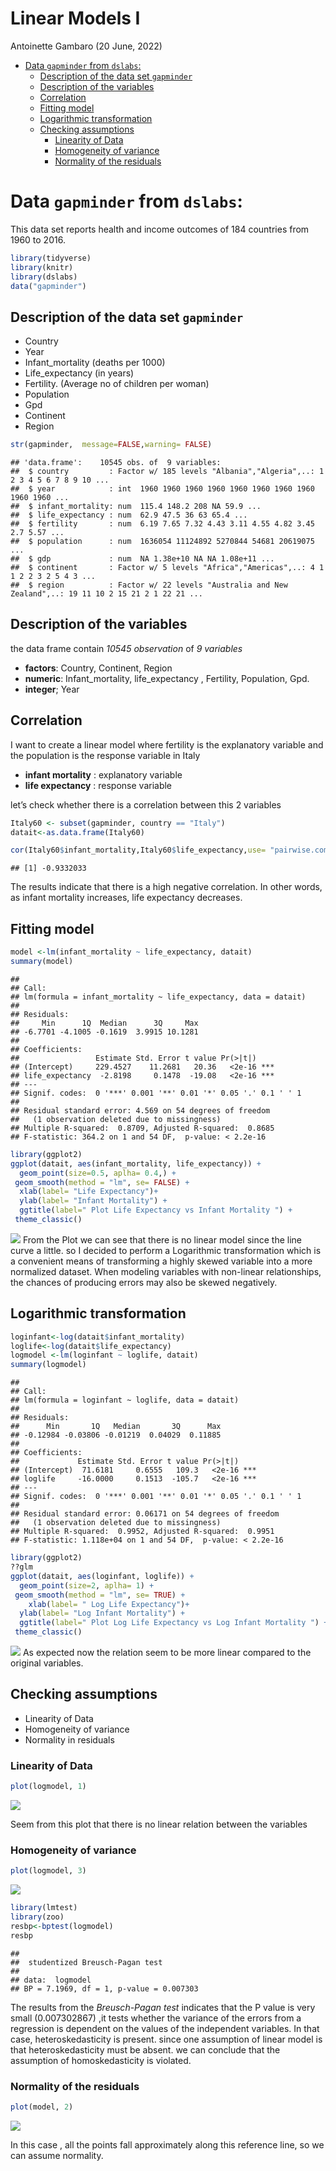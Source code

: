 Linear Models I
================
Antoinette Gambaro
(20 June, 2022)

-   [Data `gapminder` from `dslabs`:](#data-gapminder-from-dslabs)
    -   [Description of the data set
        `gapminder`](#description-of-the-data-set-gapminder)
    -   [Description of the variables](#description-of-the-variables)
    -   [Correlation](#correlation)
    -   [Fitting model](#fitting-model)
    -   [Logarithmic transformation](#logarithmic-transformation)
    -   [Checking assumptions](#checking-assumptions)
        -   [Linearity of Data](#linearity-of-data)
        -   [Homogeneity of variance](#homogeneity-of-variance)
        -   [Normality of the residuals](#normality-of-the-residuals)

# Data `gapminder` from `dslabs`:

This data set reports health and income outcomes of 184 countries from
1960 to 2016.

``` r
library(tidyverse)
library(knitr)
library(dslabs)
data("gapminder")
```

## Description of the data set `gapminder`

-   Country
-   Year
-   Infant_mortality (deaths per 1000)
-   Life_expectancy (in years)
-   Fertility. (Average no of children per woman)
-   Population
-   Gpd
-   Continent
-   Region

``` r
str(gapminder,  message=FALSE,warning= FALSE)
```

    ## 'data.frame':    10545 obs. of  9 variables:
    ##  $ country         : Factor w/ 185 levels "Albania","Algeria",..: 1 2 3 4 5 6 7 8 9 10 ...
    ##  $ year            : int  1960 1960 1960 1960 1960 1960 1960 1960 1960 1960 ...
    ##  $ infant_mortality: num  115.4 148.2 208 NA 59.9 ...
    ##  $ life_expectancy : num  62.9 47.5 36 63 65.4 ...
    ##  $ fertility       : num  6.19 7.65 7.32 4.43 3.11 4.55 4.82 3.45 2.7 5.57 ...
    ##  $ population      : num  1636054 11124892 5270844 54681 20619075 ...
    ##  $ gdp             : num  NA 1.38e+10 NA NA 1.08e+11 ...
    ##  $ continent       : Factor w/ 5 levels "Africa","Americas",..: 4 1 1 2 2 3 2 5 4 3 ...
    ##  $ region          : Factor w/ 22 levels "Australia and New Zealand",..: 19 11 10 2 15 21 2 1 22 21 ...

## Description of the variables

the data frame contain *10545 observation* of *9 variables*

-   **factors**: Country, Continent, Region
-   **numeric**: Infant_mortality, life_expectancy , Fertility,
    Population, Gpd.
-   **integer**; Year

## Correlation

I want to create a linear model where fertility is the explanatory
variable and the population is the response variable in Italy

-   **infant mortality** : explanatory variable
-   **life expectancy** : response variable

let’s check whether there is a correlation between this 2 variables

``` r
Italy60 <- subset(gapminder, country == "Italy")
datait<-as.data.frame(Italy60)
```

``` r
cor(Italy60$infant_mortality,Italy60$life_expectancy,use= "pairwise.complete.obs")
```

    ## [1] -0.9332033

The results indicate that there is a high negative correlation. In other
words, as infant mortality increases, life expectancy decreases.

## Fitting model

``` r
model <-lm(infant_mortality ~ life_expectancy, datait)
summary(model)
```

    ## 
    ## Call:
    ## lm(formula = infant_mortality ~ life_expectancy, data = datait)
    ## 
    ## Residuals:
    ##     Min      1Q  Median      3Q     Max 
    ## -6.7701 -4.1005 -0.1619  3.9915 10.1281 
    ## 
    ## Coefficients:
    ##                 Estimate Std. Error t value Pr(>|t|)    
    ## (Intercept)     229.4527    11.2681   20.36   <2e-16 ***
    ## life_expectancy  -2.8198     0.1478  -19.08   <2e-16 ***
    ## ---
    ## Signif. codes:  0 '***' 0.001 '**' 0.01 '*' 0.05 '.' 0.1 ' ' 1
    ## 
    ## Residual standard error: 4.569 on 54 degrees of freedom
    ##   (1 observation deleted due to missingness)
    ## Multiple R-squared:  0.8709, Adjusted R-squared:  0.8685 
    ## F-statistic: 364.2 on 1 and 54 DF,  p-value: < 2.2e-16

``` r
library(ggplot2)
ggplot(datait, aes(infant_mortality, life_expectancy)) +
  geom_point(size=0.5, aplha= 0.4,) +
 geom_smooth(method = "lm", se= FALSE) +
  xlab(label= "Life Expectancy")+
  ylab(label= "Infant Mortality") +
  ggtitle(label=" Plot Life Expectancy vs Infant Mortality ") +
 theme_classic()
```

![](READMEEE_files/figure-gfm/model-1.png)<!-- --> From the Plot we can
see that there is no linear model since the line curve a little. so I
decided to perform a Logarithmic transformation which is a convenient
means of transforming a highly skewed variable into a more normalized
dataset. When modeling variables with non-linear relationships, the
chances of producing errors may also be skewed negatively.

## Logarithmic transformation

``` r
loginfant<-log(datait$infant_mortality)
loglife<-log(datait$life_expectancy)
logmodel <-lm(loginfant ~ loglife, datait)
summary(logmodel)
```

    ## 
    ## Call:
    ## lm(formula = loginfant ~ loglife, data = datait)
    ## 
    ## Residuals:
    ##      Min       1Q   Median       3Q      Max 
    ## -0.12984 -0.03806 -0.01219  0.04029  0.11885 
    ## 
    ## Coefficients:
    ##             Estimate Std. Error t value Pr(>|t|)    
    ## (Intercept)  71.6181     0.6555   109.3   <2e-16 ***
    ## loglife     -16.0000     0.1513  -105.7   <2e-16 ***
    ## ---
    ## Signif. codes:  0 '***' 0.001 '**' 0.01 '*' 0.05 '.' 0.1 ' ' 1
    ## 
    ## Residual standard error: 0.06171 on 54 degrees of freedom
    ##   (1 observation deleted due to missingness)
    ## Multiple R-squared:  0.9952, Adjusted R-squared:  0.9951 
    ## F-statistic: 1.118e+04 on 1 and 54 DF,  p-value: < 2.2e-16

``` r
library(ggplot2)
??glm
ggplot(datait, aes(loginfant, loglife)) +
  geom_point(size=2, aplha= 1) +
 geom_smooth(method = "lm", se= TRUE) +
    xlab(label= " Log Life Expectancy")+
  ylab(label= "Log Infant Mortality") +
  ggtitle(label=" Plot Log Life Expectancy vs Log Infant Mortality ") +
 theme_classic()
```

![](READMEEE_files/figure-gfm/logmodel-1.png)<!-- --> As expected now
the relation seem to be more linear compared to the original variables.

## Checking assumptions

-   Linearity of Data
-   Homogeneity of variance
-   Normality in residuals

### Linearity of Data

``` r
plot(logmodel, 1)
```

![](READMEEE_files/figure-gfm/linearityassump-1.png)<!-- -->

Seem from this plot that there is no linear relation between the
variables

### Homogeneity of variance

``` r
plot(logmodel, 3)
```

![](READMEEE_files/figure-gfm/assumption-1.png)<!-- -->

``` r
library(lmtest)
library(zoo)
resbp<-bptest(logmodel)
resbp
```

    ## 
    ##  studentized Breusch-Pagan test
    ## 
    ## data:  logmodel
    ## BP = 7.1969, df = 1, p-value = 0.007303

The results from the *Breusch-Pagan test* indicates that the P value is
very small (0.007302867) ,it tests whether the variance of the errors
from a regression is dependent on the values of the independent
variables. In that case, heteroskedasticity is present. since one
assumption of linear model is that heteroskedasticity must be absent. we
can conclude that the assumption of homoskedasticity is violated.

### Normality of the residuals

``` r
plot(model, 2)
```

![](READMEEE_files/figure-gfm/assumptionnorm-1.png)<!-- -->

In this case , all the points fall approximately along this reference
line, so we can assume normality.
